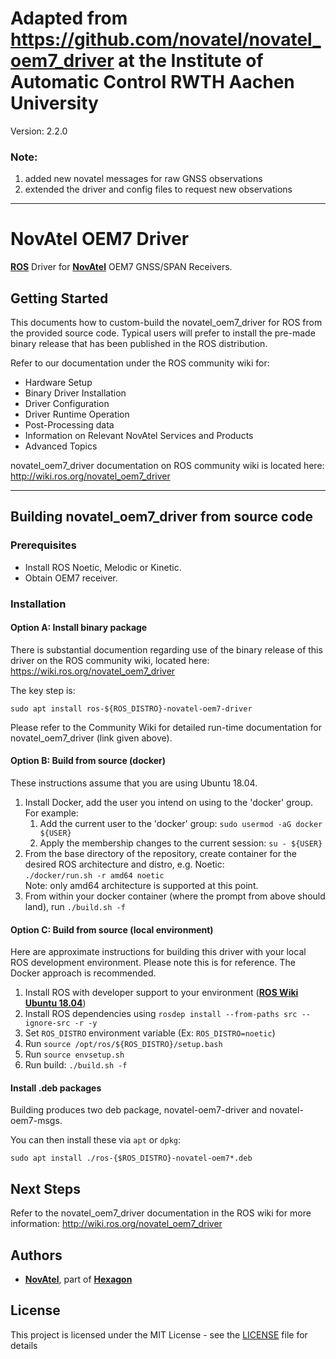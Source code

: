 
# Adapted from https://github.com/novatel/novatel_oem7_driver at the Institute of Automatic Control RWTH Aachen University
Version: 2.2.0 

### Note:
1. added new novatel messages for raw GNSS observations
2. extended the driver and config files to request new observations

---

# NovAtel OEM7 Driver
[**ROS**](https://www.ros.org) Driver for [**NovAtel**](https://www.novatel.com) OEM7 GNSS/SPAN Receivers.  

## Getting Started
This documents how to custom-build the novatel_oem7_driver for ROS from the provided source code. Typical users will prefer to 
install the pre-made binary release that has been published in the ROS distribution.

Refer to our documentation under the ROS community wiki for:
 * Hardware Setup
 * Binary Driver Installation
 * Driver Configuration
 * Driver Runtime Operation
 * Post-Processing data
 * Information on Relevant NovAtel Services and Products
 * Advanced Topics

novatel_oem7_driver documentation on ROS community wiki is located here:
http://wiki.ros.org/novatel_oem7_driver

<HR>

## Building novatel_oem7_driver from source code
### Prerequisites
* Install ROS Noetic, Melodic or Kinetic.
* Obtain OEM7 receiver.  


### Installation
#### Option A: Install binary package
There is substantial documention regarding use of the binary release of this driver on the ROS community wiki, located here:
https://wiki.ros.org/novatel_oem7_driver

The key step is:
```
sudo apt install ros-${ROS_DISTRO}-novatel-oem7-driver
```

Please refer to the Community Wiki for detailed run-time documentation for novatel_oem7_driver (link given above).


#### Option B: Build from source (docker)
These instructions assume that you are using Ubuntu 18.04.

1. Install Docker, add the user you intend on using to the 'docker' group. For example:
   1. Add the current user to the 'docker' group: `sudo usermod -aG docker ${USER}`
   1. Apply the membership changes to the current session: `su - ${USER}`
1. From the base directory of the repository, create container for the desired ROS architecture and distro, e.g. Noetic:  
   `./docker/run.sh -r amd64 noetic`  
   Note: only amd64 architecture is supported at this point.  
1. From within your docker container (where the prompt from above should land), run `./build.sh -f`

#### Option C: Build from source (local environment)
Here are approximate instructions for building this driver with your local ROS development environment. Please note this is for reference. The Docker approach is recommended.

1. Install ROS with developer support to your environment ([**ROS Wiki Ubuntu 18.04**](http://wiki.ros.org/Installation/Ubuntu))
1. Install ROS dependencies using `rosdep install --from-paths src --ignore-src -r -y`
1. Set `ROS_DISTRO` environment variable (Ex: `ROS_DISTRO=noetic`)
1. Run `source /opt/ros/${ROS_DISTRO}/setup.bash`
1. Run `source envsetup.sh`
1. Run build: `./build.sh -f`

#### Install .deb packages
Building produces two deb package, novatel-oem7-driver and novatel-oem7-msgs.

You can then install these via `apt` or `dpkg`:
```
sudo apt install ./ros-{$ROS_DISTRO}-novatel-oem7*.deb
```

## Next Steps
Refer to the novatel_oem7_driver documentation in the ROS wiki for more information:
http://wiki.ros.org/novatel_oem7_driver


## Authors

* [**NovAtel**](https://www.novatel.com), part of [**Hexagon**](https://hexagon.com)


## License

This project is licensed under the MIT License - see the [LICENSE](LICENSE) file for details


